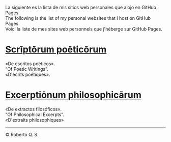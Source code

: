 La siguiente es la lista de mis sitios web personales que alojo en GitHub Pages.<br>
The following is the list of my personal websites that I host on GitHub Pages.<br>
Voici la liste de mes sites web personnels que j'héberge sur GitHub Pages.
 
# [Scrīptōrum poēticōrum](https://scriptorum-poeticorum.github.io)
«De escritos poéticos».<br>
“Of Poetic Writings”.<br>
«D'écrits poétiques».

# [Excerptiōnum philosophicārum](https://excerptionum-philosophicarum.github.io)
«De extractos filosóficos».<br>
“Of Philosophical Excerpts”.<br>
«D'extraits philosophiques»

***
&copy; Roberto Q. S.
